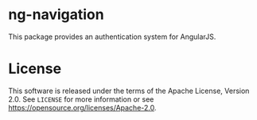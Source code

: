 # ng-navigation

This package provides an authentication system for AngularJS.

# License

This software is released under the terms of the Apache License, Version 2.0. See `LICENSE` for more
information or see <https://opensource.org/licenses/Apache-2.0>.
